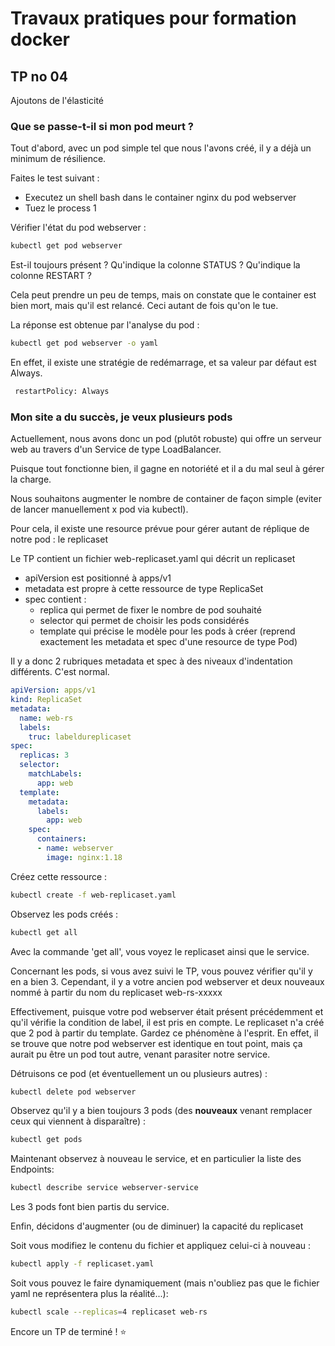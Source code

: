 # Travaux pratiques pour formation docker

## TP no 04

Ajoutons de l'élasticité

### Que se passe-t-il si mon pod meurt ?

Tout d'abord, avec un pod simple tel que nous l'avons créé, il y a déjà un minimum de résilience.

Faites le test suivant :
* Executez un shell bash dans le container nginx du pod webserver
* Tuez le process 1

Vérifier l'état du pod webserver :
```bash
kubectl get pod webserver
```

Est-il toujours présent ?
Qu'indique la colonne STATUS ?
Qu'indique la colonne RESTART ?

Cela peut prendre un peu de temps, mais on constate que le container est bien mort, mais qu'il est relancé.
Ceci autant de fois qu'on le tue.

La réponse est obtenue par l'analyse du pod :

```bash
kubectl get pod webserver -o yaml
```

En effet, il existe une stratégie de redémarrage, et sa valeur par défaut est Always.

```bash
 restartPolicy: Always
```


### Mon site a du succès, je veux plusieurs pods

Actuellement, nous avons donc un pod (plutôt robuste) qui offre un serveur web au travers d'un Service de type LoadBalancer.

Puisque tout fonctionne bien, il gagne en notoriété et il a du mal seul à gérer la charge.

Nous souhaitons augmenter le nombre de container de façon simple (eviter de lancer manuellement x pod via kubectl).

Pour cela, il existe une resource prévue pour gérer autant de réplique de notre pod : le replicaset

Le TP contient un fichier web-replicaset.yaml qui décrit un replicaset
* apiVersion est positionné à apps/v1
* metadata est propre à cette ressource de type ReplicaSet
* spec contient :
  * replica qui permet de fixer le nombre de pod souhaité
  * selector qui permet de choisir les pods considérés
  * template qui précise le modèle pour les pods à créer (reprend exactement les metadata et spec d'une resource de type Pod)

Il y a donc 2 rubriques metadata et spec à des niveaux d'indentation différents. C'est normal.

```yaml
apiVersion: apps/v1
kind: ReplicaSet
metadata:
  name: web-rs
  labels:
    truc: labeldureplicaset
spec:
  replicas: 3
  selector:
    matchLabels:
      app: web
  template:
    metadata:
      labels:
        app: web
    spec:
      containers:
      - name: webserver
        image: nginx:1.18
```

Créez cette ressource :

```bash
kubectl create -f web-replicaset.yaml
```

Observez les pods créés :

```bash
kubectl get all
```

Avec la commande 'get all', vous voyez le replicaset ainsi que le service.

Concernant les pods, si vous avez suivi le TP, vous pouvez vérifier qu'il y en a bien 3.
Cependant, il y a votre ancien pod webserver et deux nouveaux nommé à partir du nom du replicaset web-rs-xxxxx

Effectivement, puisque votre pod webserver était présent précédemment et qu'il vérifie la condition de label, il est pris en compte.
Le replicaset n'a créé que 2 pod à partir du template.
Gardez ce phénomène à l'esprit. En effet, il se trouve que notre pod webserver est identique en tout point, mais ça aurait pu être un pod tout autre, venant parasiter notre service.

Détruisons ce pod (et éventuellement un ou plusieurs autres) :

```bash
kubectl delete pod webserver
```

Observez qu'il y a bien toujours 3 pods (des **nouveaux** venant remplacer ceux qui viennent à disparaître) :

```bash
kubectl get pods
```

Maintenant observez à nouveau le service, et en particulier la liste des Endpoints:

```bash
kubectl describe service webserver-service
```

Les 3 pods font bien partis du service.

Enfin, décidons d'augmenter (ou de diminuer) la capacité du replicaset

Soit vous modifiez le contenu du fichier et appliquez celui-ci à nouveau :

```bash
kubectl apply -f replicaset.yaml
```

Soit vous pouvez le faire dynamiquement (mais n'oubliez pas que le fichier yaml ne représentera plus la réalité...):

```bash
kubectl scale --replicas=4 replicaset web-rs
```

Encore un TP de terminé !  :star:




